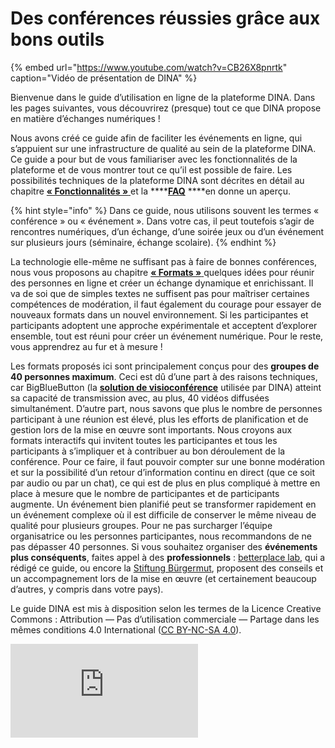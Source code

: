 # Des conférences réussies grâce aux bons outils

{% embed url="https://www.youtube.com/watch?v=CB26X8pnrtk" caption="Vidéo de présentation de DINA" %}

Bienvenue dans le guide d’utilisation en ligne de la plateforme DINA. Dans les pages suivantes, vous découvrirez \(presque\) tout ce que DINA propose en matière d’échanges numériques !

Nous avons créé ce guide afin de faciliter les événements en ligne, qui s’appuient sur une infrastructure de qualité au sein de la plateforme DINA. Ce guide a pour but de vous familiariser avec les fonctionnalités de la plateforme et de vous montrer tout ce qu’il est possible de faire. Les possibilités techniques de la plateforme DINA sont décrites en détail au chapitre [**« Fonctionnalités »** ](fonctionnalites/fonctionnalites-vue-d-ensemble/)et la ****[**FAQ**](faq.md) ****en donne un aperçu.

{% hint style="info" %}
Dans ce guide, nous utilisons souvent les termes « conférence » ou « événement ». Dans votre cas, il peut toutefois s’agir de rencontres numériques, d’un échange, d’une soirée jeux ou d’un événement sur plusieurs jours \(séminaire, échange scolaire\).
{% endhint %}

La technologie elle-même ne suffisant pas à faire de bonnes conférences, nous vous proposons au chapitre [**« Formats »** ](formats/rencontres-numeriques.md)quelques idées pour réunir des personnes en ligne et créer un échange dynamique et enrichissant. Il va de soi que de simples textes ne suffisent pas pour maîtriser certaines compétences de modération, il faut également du courage pour essayer de nouveaux formats dans un nouvel environnement. Si les participantes et participants adoptent une approche expérimentale et acceptent d’explorer ensemble, tout est réuni pour créer un événement numérique. Pour le reste, vous apprendrez au fur et à mesure !  
  
Les formats proposés ici sont principalement conçus pour des **groupes de 40 personnes maximum**. Ceci est dû d’une part à des raisons techniques, car BigBlueButton \(la [**solution de visioconférence**](fonctionnalites/bigbluebutton/) utilisée par DINA\) atteint sa capacité de transmission avec, au plus, 40 vidéos diffusées simultanément. D’autre part, nous savons que plus le nombre de personnes participant à une réunion est élevé, plus les efforts de planification et de gestion lors de la mise en œuvre sont importants. Nous croyons aux formats interactifs qui invitent toutes les participantes et tous les participants à s’impliquer et à contribuer au bon déroulement de la conférence. Pour ce faire, il faut pouvoir compter sur une bonne modération et sur la possibilité d’un retour d’information continu en direct \(que ce soit par audio ou par un chat\), ce qui est de plus en plus compliqué à mettre en place à mesure que le nombre de participantes et de participants augmente. Un événement bien planifié peut se transformer rapidement en un événement complexe où il est difficile de conserver le même niveau de qualité pour plusieurs groupes. Pour ne pas surcharger l’équipe organisatrice ou les personnes participantes, nous recommandons de ne pas dépasser 40 personnes. Si vous souhaitez organiser des **événements plus conséquents**, faites appel à des **professionnels** : [betterplace lab](http://betterplace-lab.org/), qui a rédigé ce guide, ou encore la [Stiftung Bürgermut](https://www.buergermut.de/), proposent des conseils et un accompagnement lors de la mise en œuvre \(et certainement beaucoup d’autres, y compris dans votre pays\).



Le guide DINA est mis à disposition selon les termes de la Licence Creative Commons : Attribution — Pas d’utilisation commerciale — Partage dans les mêmes conditions 4.0 International \([CC BY-NC-SA 4.0](https://creativecommons.org/licenses/by-nc-sa/4.0/deed.fr)\).





![](https://matomo.stiftung-drja.de/matomo/matomo.php?idsite=8&rec=1)

